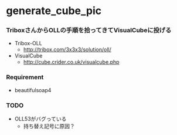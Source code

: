 # generate_cube_pic

### TriboxさんからOLLの手順を拾ってきてVisualCubeに投げる
- Tribox-OLL
  - http://tribox.com/3x3x3/solution/oll/
- VisualCube
  - http://cube.crider.co.uk/visualcube.php

### Requirement
- beautifulsoap4

### TODO
- OLL53がバグっている
  - 持ち替え記号に原因？

